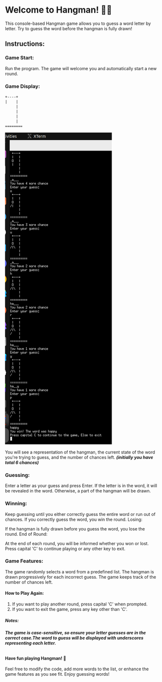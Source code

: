 # Welcome to Hangman! :pirate_flag:
This console-based Hangman game allows you to guess a word letter by letter. Try to guess the word before the hangman is fully drawn!

## Instructions:
### Game Start:

Run the program.
The game will welcome you and automatically start a new round.
### Game Display:
```
+----+
|    |
     |
     |
     |
     |
========
```
![Alt text](<Screenshot from 2023-11-30 15-25-24.png>)

You will see a representation of the hangman, the current state of the word you're trying to guess, and the number of chances left. **_(initially you have total 6 chances)_**
### Guessing:

Enter a letter as your guess and press Enter.
If the letter is in the word, it will be revealed in the word. Otherwise, a part of the hangman will be drawn.
### Winning:

Keep guessing until you either correctly guess the entire word or run out of chances.
If you correctly guess the word, you win the round.
Losing:

If the hangman is fully drawn before you guess the word, you lose the round.
End of Round:

At the end of each round, you will be informed whether you won or lost.
Press capital 'C' to continue playing or any other key to exit.
### Game Features:
The game randomly selects a word from a predefined list.
The hangman is drawn progressively for each incorrect guess.
The game keeps track of the number of chances left.

#### How to Play Again:
1. If you want to play another round, press capital 'C' when prompted.
2. If you want to exit the game, press any key other than 'C'.
##### Notes:
###### **_The game is case-sensitive, so ensure your letter guesses are in the correct case.The word to guess will be displayed with underscores representing each letter._**

#### Have fun playing Hangman! :tada:

Feel free to modify the code, add more words to the list, or enhance the game features as you see fit. Enjoy guessing words!